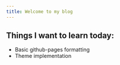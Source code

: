 ```yaml
---
title: Welcome to my blog
---
```


## Things I want to learn today:

- Basic github-pages formatting
- Theme implementation


